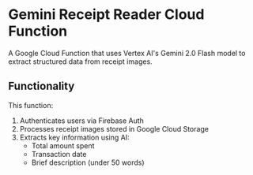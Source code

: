 # Gemini Receipt Reader Cloud Function

A Google Cloud Function that uses Vertex AI's Gemini 2.0 Flash model to extract structured data from receipt images.

## Functionality

This function:
1. Authenticates users via Firebase Auth
2. Processes receipt images stored in Google Cloud Storage
3. Extracts key information using AI:
   - Total amount spent
   - Transaction date
   - Brief description (under 50 words)

